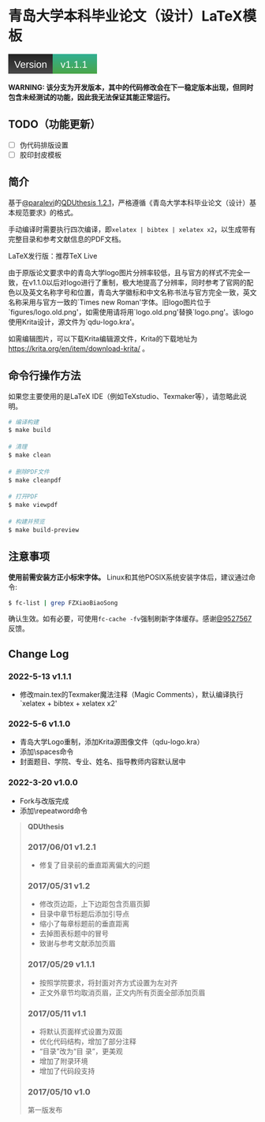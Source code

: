 # 青岛大学本科毕业论文（设计）LaTeX模板

![Version 1.2.0](.github/info/version.svg)

**WARNING: 该分支为开发版本，其中的代码修改会在下一稳定版本出现，但同时包含未经测试的功能，因此我无法保证其能正常运行。**

## TODO（功能更新）

- [ ] 伪代码排版设置
- [ ] 胶印封皮模板

## 简介 
基于[@paralevi](https://github.com/paralevi)的[QDUthesis 1.2.1](https://github.com/paralevi/QDUthesis)，严格遵循《青岛大学本科毕业论文（设计）基本规范要求》的格式。

手动编译时需要执行四次编译，即`xelatex | bibtex | xelatex x2`，以生成带有完整目录和参考文献信息的PDF文档。

LaTeX发行版：推荐TeX Live

由于原版论文要求中的青岛大学logo图片分辨率较低，且与官方的样式不完全一致，在v1.1.0以后对logo进行了重制，极大地提高了分辨率，同时参考了官网的配色以及英文名称字号和位置，青岛大学徽标和中文名称书法与官方完全一致，英文名称采用与官方一致的\`Times new Roman'字体。旧logo图片位于\`figures/logo.old.png'，如需使用请将用\`logo.old.png'替换\`logo.png'。该logo使用Krita设计，源文件为`qdu-logo.kra'。

如需编辑图片，可以下载Krita编辑源文件，Krita的下载地址为 https://krita.org/en/item/download-krita/ 。

## 命令行操作方法

如果您主要使用的是LaTeX IDE（例如TeXstudio、Texmaker等），请忽略此说明。

```bash
# 编译构建
$ make build

# 清理 
$ make clean

# 删除PDF文件
$ make cleanpdf

# 打开PDF
$ make viewpdf

# 构建并预览
$ make build-preview
```

## 注意事项

**使用前需安装方正小标宋字体。**
Linux和其他POSIX系统安装字体后，建议通过命令:
```bash
$ fc-list | grep FZXiaoBiaoSong
```
确认生效。如有必要，可使用`fc-cache -fv`强制刷新字体缓存。感谢[@9527567](https://github.com/9527567)反馈。


## Change Log

### 2022-5-13 v1.1.1
- 修改main.tex的Texmaker魔法注释（Magic Comments），默认编译执行\`xelatex + bibtex + xelatex x2'

### 2022-5-6 v1.1.0
- 青岛大学Logo重制，添加Krita源图像文件（qdu-logo.kra）
- 添加\spaces命令
- 封面题目、学院、专业、姓名、指导教师内容默认居中

### 2022-3-20 v1.0.0
- Fork与改版完成
- 添加\repeatword命令

> **QDUthesis**
> 
> ### 2017/06/01 v1.2.1
> - 修复了目录前的垂直距离偏大的问题
> 
> ### 2017/05/31 v1.2
> - 修改页边距，上下边距包含页眉页脚
> - 目录中章节标题后添加引导点
> - 缩小了每章标题前的垂直距离
> - 去掉图表标题中的冒号
> - 致谢与参考文献添加页眉
> 
> ### 2017/05/29 v1.1.1
> - 按照学院要求，将封面对齐方式设置为左对齐
> - 正文外章节均取消页眉，正文内所有页面全部添加页眉
> 
> ### 2017/05/11 v1.1
> - 将默认页面样式设置为双面
> - 优化代码结构，增加了部分注释
> - “目录”改为“目 录”，更美观
> - 增加了附录环境
> - 增加了代码段支持
> 
> ### 2017/05/10 v1.0
> 第一版发布